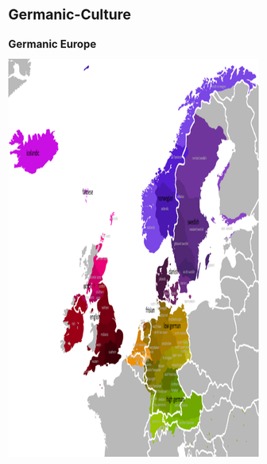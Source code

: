 # Germanic-Culture
<h2>Germanic Europe</h2>
<img src=asset/Germanic_languages.png height=800 width=800>
